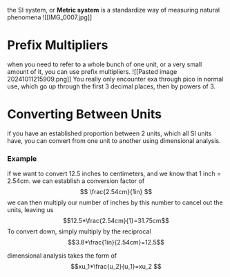 the SI system, or **Metric system** is a standardize way of measuring natural phenomena
![[IMG_0007.jpg]]
# Prefix Multipliers
when you need to refer to a whole bunch of one unit, or a very small amount of it, you can use prefix multipliers. 
![[Pasted image 20241011215909.png]]
You really only encounter exa through pico in normal use, which go up through the first 3 decimal places, then by powers of 3.

# Converting Between Units
if you have an established proportion between 2 units, which all SI units have, you can convert from one unit to another using dimensional analysis. 

### Example
 if we want to convert 12.5 inches to centimeters, and we know that 1 inch = 2.54cm. we can establish a conversion factor of
$$
\frac{2.54cm}{1in}
$$
we can then multiply our number of inches by this number to cancel out the units, leaving us
$$12.5*\frac{2.54cm}{1}=31.75cm$$
To convert down, simply multiply by the reciprocal
$$3.8*\frac{1in}{2.54cm}=12.5$$

dimensional analysis takes the form of $$xu_1*\frac{u_2}{u_1}=xu_2 $$
